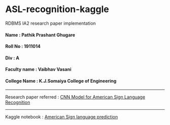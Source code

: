 # ASL-recognition-kaggle
RDBMS IA2 research paper implementation


#### Name : Pathik Prashant Ghugare
#### Roll No : 1911014
#### Div : A
#### Faculty name : Vaibhav Vasani
#### College Name : K.J.Somaiya College of Engineering

***
Research paper referred : [CNN Model for American Sign Language Recognition](http://link.springer.com.library.somaiya.edu/chapter/10.1007/978-981-15-7961-5_6)
***

Kaggle notebook : [American Sign language prediction](https://www.kaggle.com/pathikghugare/american-sign-language-prediction)

